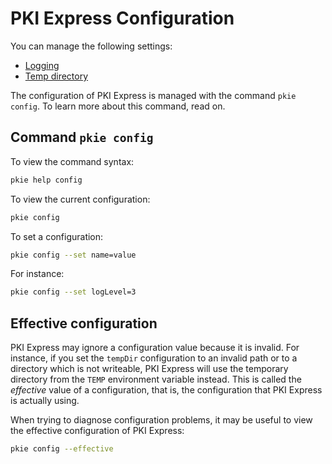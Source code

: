 ﻿# PKI Express Configuration

You can manage the following settings:

* [Logging](log.md)
* [Temp directory](temp-dir.md)

The configuration of PKI Express is managed with the command `pkie config`. To learn more about this command, read on.

## Command `pkie config`

To view the command syntax:

```sh
pkie help config
```

To view the current configuration:

```sh
pkie config
```

To set a configuration:

```sh
pkie config --set name=value
```

For instance:

```sh
pkie config --set logLevel=3
```

## Effective configuration

PKI Express may ignore a configuration value because it is invalid. For instance, if you set
the `tempDir` configuration to an invalid path or to a directory which is not writeable,
PKI Express will use the temporary directory from the `TEMP` environment variable instead.
This is called the *effective* value of a configuration, that is, the configuration that
PKI Express is actually using.

When trying to diagnose configuration problems, it may be useful to view the effective
configuration of PKI Express:

```sh
pkie config --effective
```
